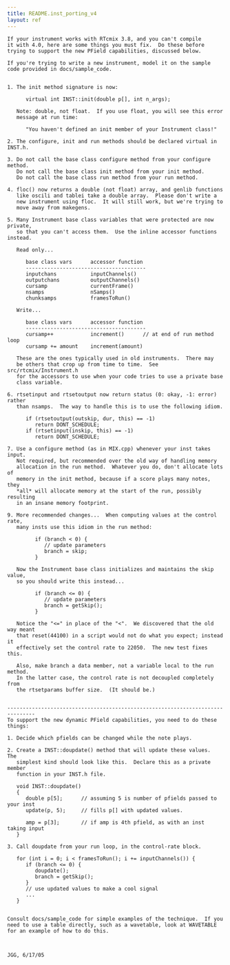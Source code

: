 ```yaml
---
title: README.inst_porting_v4
layout: ref
---
```


    If your instrument works with RTcmix 3.8, and you can't compile
    it with 4.0, here are some things you must fix.  Do these before
    trying to support the new PField capabilities, discussed below.
    
    If you're trying to write a new instrument, model it on the sample
    code provided in docs/sample_code.
    
    
    1. The init method signature is now:
    
          virtual int INST::init(double p[], int n_args);
    
       Note: double, not float.  If you use float, you will see this error
       message at run time:
    
          "You haven't defined an init member of your Instrument class!"
    
    2. The configure, init and run methods should be declared virtual in INST.h.
    
    3. Do not call the base class configure method from your configure method.
       Do not call the base class init method from your init method.
       Do not call the base class run method from your run method.
    
    4. floc() now returns a double (not float) array, and genlib functions
       like oscili and tablei take a double array.  Please don't write a
       new instrument using floc.  It will still work, but we're trying to
       move away from makegens.
    
    5. Many Instrument base class variables that were protected are now private,
       so that you can't access them.  Use the inline accessor functions instead.
    
       Read only...
    
          base class vars      accessor function
          ---------------------------------------
          inputchans           inputChannels()
          outputchans          outputChannels()
          cursamp              currentFrame()
          nsamps               nSamps()
          chunksamps           framesToRun()
    
       Write...
    
          base class vars      accessor function
          ---------------------------------------
          cursamp++            increment()      // at end of run method loop
          cursamp += amount    increment(amount)
    
       These are the ones typically used in old instruments.  There may
       be others that crop up from time to time.  See src/rtcmix/Instrument.h
       for the accessors to use when your code tries to use a private base
       class variable.
    
    6. rtsetinput and rtsetoutput now return status (0: okay, -1: error) rather
       than nsamps.  The way to handle this is to use the following idiom.
    
          if (rtsetoutput(outskip, dur, this) == -1)
             return DONT_SCHEDULE;
          if (rtsetinput(inskip, this) == -1)
             return DONT_SCHEDULE;
    
    7. Use a configure method (as in MIX.cpp) whenever your inst takes input.
       Not required, but recommended over the old way of handling memory
       allocation in the run method.  Whatever you do, don't allocate lots of
       memory in the init method, because if a score plays many notes, they
       *all* will allocate memory at the start of the run, possibly resulting
       in an insane memory footprint.
    
    9. More recommended changes...  When computing values at the control rate,
       many insts use this idiom in the run method:
    
             if (branch < 0) {
                // update parameters
                branch = skip;
             }
    
       Now the Instrument base class initializes and maintains the skip value,
       so you should write this instead...
    
             if (branch <= 0) {
                // update parameters
                branch = getSkip();
             }
    
       Notice the "<=" in place of the "<".  We discovered that the old way meant
       that reset(44100) in a script would not do what you expect; instead it
       effectively set the control rate to 22050.  The new test fixes this.
    
       Also, make branch a data member, not a variable local to the run method.
       In the latter case, the control rate is not decoupled completely from
       the rtsetparams buffer size.  (It should be.)
    
    
    -------------------------------------------------------------------------------
    To support the new dynamic PField capabilities, you need to do these things:
    
    1. Decide which pfields can be changed while the note plays.
    
    2. Create a INST::doupdate() method that will update these values.  The
       simplest kind should look like this.  Declare this as a private member
       function in your INST.h file.
    
       void INST::doupdate()
       {
          double p[5];      // assuming 5 is number of pfields passed to your inst
          update(p, 5);     // fills p[] with updated values.
    
          amp = p[3];       // if amp is 4th pfield, as with an inst taking input
       }
    
    3. Call doupdate from your run loop, in the control-rate block.
    
       for (int i = 0; i < framesToRun(); i += inputChannels()) {
          if (branch <= 0) {
             doupdate();
             branch = getSkip();
          }
          // use updated values to make a cool signal
          ...
       }
    
    
    Consult docs/sample_code for simple examples of the technique.  If you 
    need to use a table directly, such as a wavetable, look at WAVETABLE
    for an example of how to do this.
    
    
    
    JGG, 6/17/05
